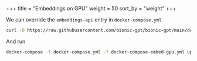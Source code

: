 +++
title = "Embeddings on GPU"
weight = 50
sort_by = "weight"
+++

We can override the `embeddings-api` entry in `docker-compose.yml`

```sh
curl -O https://raw.githubusercontent.com/bionic-gpt/bionic-gpt/main/docker-compose/docker-compose-embed-gpu.yml
```

And run

```sh
docker-compose -f docker-compose.yml -f docker-compose-embed-gpu.yml up
```